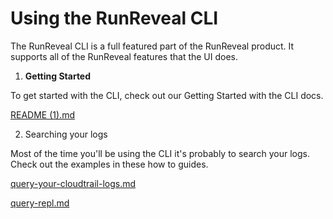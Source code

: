 # Using the RunReveal CLI

The RunReveal CLI is a full featured part of the RunReveal product. It supports all of the RunReveal features that the UI does.

1. **Getting Started**

To get started with the CLI, check out our Getting Started with the CLI docs.

[README (1).md](<../../README (1).md> "mention")



2. Searching your logs

Most of the time you'll be using the CLI it's probably to search your logs. Check out the examples in these how to guides.

[query-your-cloudtrail-logs.md](../query-your-cloudtrail-logs.md "mention")

[query-repl.md](../../reference/querying-your-logs/query-repl.md "mention")

